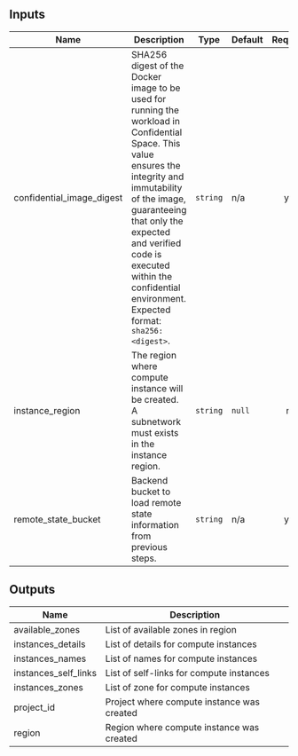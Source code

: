 <!-- BEGINNING OF PRE-COMMIT-TERRAFORM DOCS HOOK -->
## Inputs

| Name | Description | Type | Default | Required |
|------|-------------|------|---------|:--------:|
| confidential\_image\_digest | SHA256 digest of the Docker image to be used for running the workload in Confidential Space. This value ensures the integrity and immutability of the image, guaranteeing that only the expected and verified code is executed within the confidential environment. Expected format: `sha256:<digest>`. | `string` | n/a | yes |
| instance\_region | The region where compute instance will be created. A subnetwork must exists in the instance region. | `string` | `null` | no |
| remote\_state\_bucket | Backend bucket to load remote state information from previous steps. | `string` | n/a | yes |

## Outputs

| Name | Description |
|------|-------------|
| available\_zones | List of available zones in region |
| instances\_details | List of details for compute instances |
| instances\_names | List of names for compute instances |
| instances\_self\_links | List of self-links for compute instances |
| instances\_zones | List of zone for compute instances |
| project\_id | Project where compute instance was created |
| region | Region where compute instance was created |

<!-- END OF PRE-COMMIT-TERRAFORM DOCS HOOK -->
